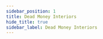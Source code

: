```yaml
---
sidebar_position: 1
title: Dead Money Interiors
hide_title: true
sidebar_label: Dead Money Interiors
---
```

